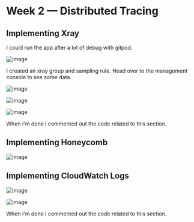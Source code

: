 # Week 2 — Distributed Tracing


## Implementing Xray

I could run the app after a lot of debug with gitpod. 

![image](https://user-images.githubusercontent.com/96833570/221530709-301e7f0e-337b-4018-8b6e-48630063bb09.png)

I created an xray group and sampling rule. Head over to the management console to see some data.

![image](https://user-images.githubusercontent.com/96833570/221534752-29519423-5099-4630-a8c4-1cf57023bd52.png)


![image](https://user-images.githubusercontent.com/96833570/221542418-68535f33-9a64-471f-94a0-96b09054aa9b.png)

![image](https://user-images.githubusercontent.com/96833570/221546388-a468f71d-03bd-45a7-8f50-9a1df8b1ec58.png)

When i'm done i commented out the code related to this section.


## Implementing Honeycomb





![image](https://user-images.githubusercontent.com/96833570/221415631-c6b5b6cb-0d7a-4a59-9562-45addef4befd.png)


## Implementing CloudWatch Logs


![image](https://user-images.githubusercontent.com/96833570/221552361-53cf39db-3401-4d5e-9859-2c322f06096b.png)


![image](https://user-images.githubusercontent.com/96833570/221552703-2c3b192a-1c27-4fc6-a78a-862b18400ac2.png)

When i'm done i commented out the code related to this section.




